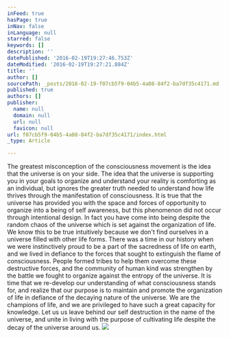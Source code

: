 ```yaml
---
inFeed: true
hasPage: true
inNav: false
inLanguage: null
starred: false
keywords: []
description: ''
datePublished: '2016-02-19T19:27:46.753Z'
dateModified: '2016-02-19T19:27:21.884Z'
title: ''
author: []
sourcePath: _posts/2016-02-19-f07cb5f9-04b5-4a08-84f2-ba7df35c4171.md
published: true
authors: []
publisher:
  name: null
  domain: null
  url: null
  favicon: null
url: f07cb5f9-04b5-4a08-84f2-ba7df35c4171/index.html
_type: Article

---
```

The greatest misconception of the consciousness movement is the idea that the universe is on your side. The idea that the universe is supporting you in your goals to organize and understand your reality is comforting as an individual, but ignores the greater truth needed to understand how life thrives through the manifestation of consciousness.  It is true that the universe has provided you with the space and forces of opportunity to organize into a being of self awareness, but this phenomenon did not occur through intentional design. In fact you have come into being despite the random chaos of the universe which is set against the organization of life. We know this to be true intuitively because we don't find ourselves in a universe filled with other life forms.  There was a time in our history when we were instinctively proud to be a part of the sacredness of life on earth, and we lived in defiance to the forces that sought to extinguish the flame of consciousness.  People formed tribes to help them overcome these destructive forces, and the community of human kind was strengthen by the battle we fought to organize against the entropy of the universe. It is time that we re-develop our understanding of what consciousness stands for, and realize that our purpose is to maintain and promote the organization of life in defiance of the decaying nature of the universe. We are the champions of life, and we are privileged to have such a great capacity for knowledge. Let us us leave behind our self destruction in the name of the universe, and unite in living with the purpose of cultivating life despite the decay of the universe around us. ![](https://s3-us-west-2.amazonaws.com/the-grid-img/p/ec79a604dfa0ec69e8d16335411d7dfe420971de.jpg)